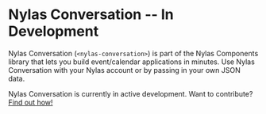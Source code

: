 # Nylas Conversation -- In Development

Nylas Conversation (`<nylas-conversation>`) is part of the Nylas Components library that lets you build event/calendar applications in minutes. Use Nylas Conversation with your Nylas account or by passing in your own JSON data.

Nylas Conversation is currently in active development. Want to contribute? [Find out how!](../../CONTRIBUTE.md)
